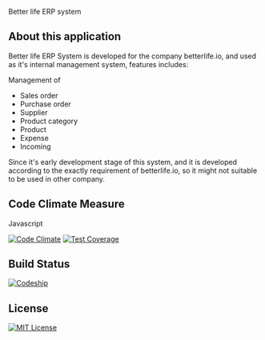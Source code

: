 Better life ERP system

About this application
----------------------

Better life ERP System is developed for the company betterlife.io, and used as it's internal management system, features includes:

Management of

- Sales order
- Purchase order
- Supplier
- Product category
- Product
- Expense
- Incoming

Since it's early development stage of this system, and it is developed according to the exactly requirement of betterlife.io,
so it might not suitable to be used in other company.

Code Climate Measure
--------------------
Javascript

[![Code Climate](https://codeclimate.com/github/betterlife/erp/badges/gpa.svg)](https://codeclimate.com/github/betterlife/erp)  [![Test Coverage](https://codeclimate.com/github/betterlife/erp/badges/coverage.svg)](https://codeclimate.com/github/betterlife/erp)

Build Status
------------

[![Codeship](https://codeship.com/projects/b09b65c0-8da6-0132-a9a4-5691319bff63/status?branch=develop)](https://codeship.com/projects/60731)

License
-------
[![MIT License](http://img.shields.io/:license-mit-blue.svg)](http://badges.mit-license.org)
